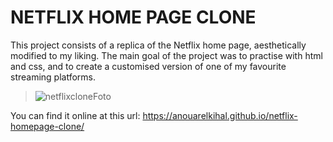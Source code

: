 # NETFLIX HOME PAGE CLONE
This project consists of a replica of the Netflix home page, aesthetically modified to my liking. The main goal of the project was to practise with html and css, and to create a customised version of one of my favourite streaming platforms.
> ![netflixcloneFoto](https://user-images.githubusercontent.com/68613907/229179319-351a94fc-6b6e-4ed7-858f-e30ff69feb13.png)

You can find it online at this url: https://anouarelkihal.github.io/netflix-homepage-clone/
